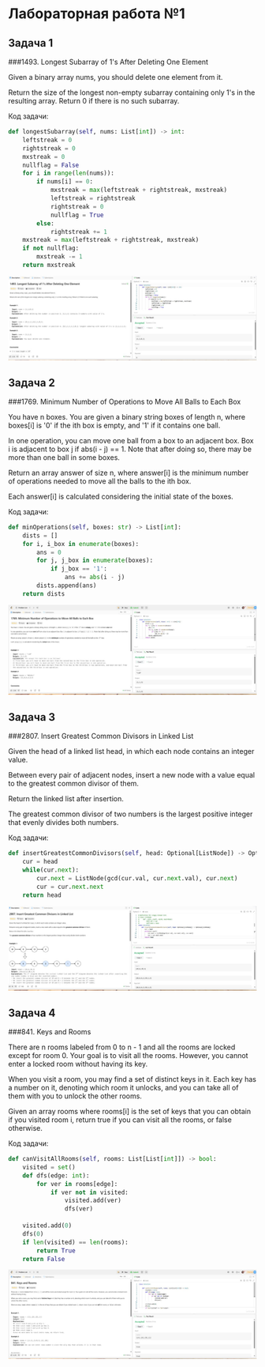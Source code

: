 # Лабораторная работа №1

## Задача 1
###1493. Longest Subarray of 1's After Deleting One Element

Given a binary array nums, you should delete one element from it.

Return the size of the longest non-empty subarray containing only 1's in the resulting array. Return 0 if there is no such subarray.

Код задачи:
```python
def longestSubarray(self, nums: List[int]) -> int:
    leftstreak = 0
    rightstreak = 0
    mxstreak = 0
    nullflag = False
    for i in range(len(nums)):
        if nums[i] == 0:
            mxstreak = max(leftstreak + rightstreak, mxstreak)
            leftstreak = rightstreak
            rightstreak = 0
            nullflag = True
        else:
            rightstreak += 1
    mxstreak = max(leftstreak + rightstreak, mxstreak)
    if not nullflag:
        mxstreak -= 1
    return mxstreak
```

![Task_1](../assets/leetcode/task_1.png "Task_1")

## Задача 2
###1769. Minimum Number of Operations to Move All Balls to Each Box

You have n boxes. You are given a binary string boxes of length n, where boxes[i] is '0' if the ith box is empty, and '1' if it contains one ball.

In one operation, you can move one ball from a box to an adjacent box. Box i is adjacent to box j if abs(i - j) == 1. Note that after doing so, there may be more than one ball in some boxes.

Return an array answer of size n, where answer[i] is the minimum number of operations needed to move all the balls to the ith box.

Each answer[i] is calculated considering the initial state of the boxes.

Код задачи:
```python
def minOperations(self, boxes: str) -> List[int]:
    dists = []
    for i, i_box in enumerate(boxes):
        ans = 0
        for j, j_box in enumerate(boxes):
            if j_box == '1':
                ans += abs(i - j)
        dists.append(ans)
    return dists
```
![Task_2](../assets/leetcode/task_2.png "Task_2")

## Задача 3
###2807. Insert Greatest Common Divisors in Linked List

Given the head of a linked list head, in which each node contains an integer value.

Between every pair of adjacent nodes, insert a new node with a value equal to the greatest common divisor of them.

Return the linked list after insertion.

The greatest common divisor of two numbers is the largest positive integer that evenly divides both numbers.

Код задачи:
```python
def insertGreatestCommonDivisors(self, head: Optional[ListNode]) -> Optional[ListNode]:
    cur = head
    while(cur.next):
        cur.next = ListNode(gcd(cur.val, cur.next.val), cur.next)
        cur = cur.next.next
    return head
```
![Task_3](../assets/leetcode/task_3.png "Task_3")

## Задача 4
###841. Keys and Rooms

There are n rooms labeled from 0 to n - 1 and all the rooms are locked except for room 0. Your goal is to visit all the rooms. However, you cannot enter a locked room without having its key.

When you visit a room, you may find a set of distinct keys in it. Each key has a number on it, denoting which room it unlocks, and you can take all of them with you to unlock the other rooms.

Given an array rooms where rooms[i] is the set of keys that you can obtain if you visited room i, return true if you can visit all the rooms, or false otherwise.

Код задачи:
```python
def canVisitAllRooms(self, rooms: List[List[int]]) -> bool:
    visited = set()
    def dfs(edge: int):
        for ver in rooms[edge]:
            if ver not in visited:
                visited.add(ver)
                dfs(ver)

    visited.add(0)
    dfs(0)
    if len(visited) == len(rooms):
        return True
    return False
```
![Task_4](../assets/leetcode/task_4.png "Task_4")